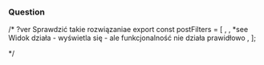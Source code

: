 ### Question 
/*
    ?ver Sprawdzić takie rozwiązaniae 
    export const postFilters = [
        <TextInput source="q" label="Search" alwaysOn />,
        <ReferenceInput source="userId" label="User" reference="users">
            <SelectInput optionText="name" />
        </ReferenceInput>,
        *see Widok działa - wyświetla się - ale funkcjonalność nie działa prawidłowo
        <ReferenceInput source="title" label="Title" reference="posts">
            <SelectInput optionText="title" />
        </ReferenceInput>,
];

*/
